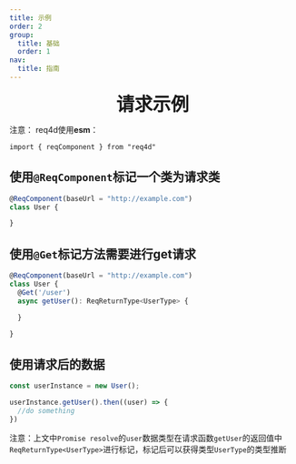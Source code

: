 ```yaml
---
title: 示例
order: 2
group:
  title: 基础
  order: 1
nav:
  title: 指南
---
```


<div style="text-align: center; font-size: xx-large;font-weight: bolder">请求示例</div> 

注意： req4d使用**esm**：

```import { reqComponent } from "req4d"```

## 使用```@ReqComponent```标记一个类为请求类

```typescript
@ReqComponent(baseUrl = "http://example.com")
class User {

}
```

## 使用```@Get```标记方法需要进行get请求

```typescript
@ReqComponent(baseUrl = "http://example.com")
class User {
  @Get('/user')
  async getUser(): ReqReturnType<UserType> {

  }

}
```

## 使用请求后的数据

```typescript
const userInstance = new User();

userInstance.getUser().then((user) => {
  //do something
})
```

注意：上文中```Promise resolve```的```user```数据类型在请求函数```getUser```的返回值中```ReqReturnType<UserType>```进行标记，标记后可以获得类型```UserType```的类型推断



